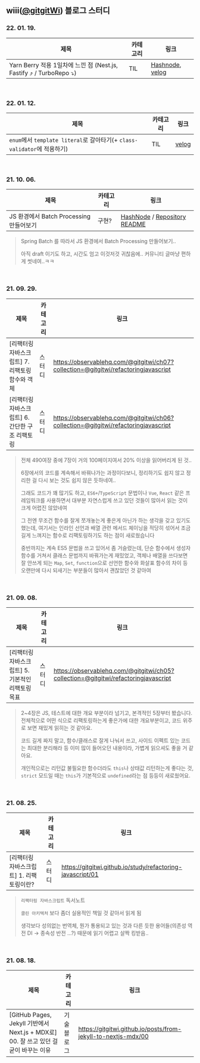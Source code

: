 ## wiii([@gitgitWi](https://github.com/gitgitWi/zum-blog-study)) 블로그 스터디

### 22. 01. 19.

|제목|카테고리|링크|
|---|---|---|
| Yarn Berry 적용 1일차에 느낀 점 (Nest.js, Fastify ⤴️ / TurboRepo ⤵️) | TIL | [Hashnode](https://wiii.hashnode.dev/wil-01-yarn-berry), [velog](https://velog.io/@johnwi/wil-01-Yarn-Berry) |

<br />

### 22. 01. 12.

|제목|카테고리|링크|
|---|---|---|
| `enum`에서 `template literal`로 갈아타기(+ `class-validator`에 적용하기) | TIL | [velog](https://velog.io/@johnwi/TypeScript-enum%EC%97%90%EC%84%9C-template-literal%EB%A1%9C-%EA%B0%88%EC%95%84%ED%83%80%EA%B8%B0-class-validator%EC%97%90-%EC%A0%81%EC%9A%A9%ED%95%98%EA%B8%B0) |

<br />

### 21. 10. 06.

|제목|카테고리|링크|
|---|---|---|
| JS 환경에서 Batch Processing 만들어보기 | 구현? | [HashNode](https://wiii.hashnode.dev/js-batch-processing-1) / [Repository README](https://github.com/gitgitWi/TypeScriptPlayground/blob/main/playgrounds/labs/batch/README.md) |

> Spring Batch 를 따라서 JS 환경에서 Batch Processing 만들어보기..
> 
> 아직 draft 이기도 하고, 시간도 엄고 이것저것 귀찮음에.. 커뮤니티 글마냥 편하게 썻네여..ㅋㅋ

<br />

### 21. 09. 29.

|제목|카테고리|링크|
|---|---|---|
|\[리팩터링 자바스크립트\] 7. 리팩토링 함수와 객체 | 스터디 |https://observablehq.com/@gitgitwi/ch07?collection=@gitgitwi/refactoringjavascript|
|\[리팩터링 자바스크립트\] 6. 간단한 구조 리팩토링 | 스터디 |https://observablehq.com/@gitgitwi/ch06?collection=@gitgitwi/refactoringjavascript|

> 전체 490여장 중에 7장이 거의 100페이지여서 20% 이상을 읽어버리게 된 것..
>
> 6장에서의 코드를 계속해서 바꿔나가는 과정이다보니, 정리하기도 쉽지 않고 정리한 걸 다시 보는 것도 쉽지 않은 듯하네여..
> 
> 그래도 코드가 꽤 많기도 하고, `ES6+`/`TypeScript` 문법이나 `Vue`, `React` 같은 프레임워크를 사용하면서 대부분 자연스럽게 쓰고 있던 것들이 많아서 읽는 것이 크게 어렵진 않았네여
>
> 그 전엔 무조건 함수를 잘게 쪼개놓는게 좋은게 아닌가 하는 생각을 갖고 있기도 했는데, 여기서는 인라인 선언과 배열 관련 메서드 체이닝을 적당히 섞어서 조금 길게 느껴지는 함수로 리팩토링하기도 하는 점이 새로웠습니다
>
> 중반까지는 계속 ES5 문법을 쓰고 있어서 좀 거슬렸는데, 단순 함수에서 생성자 함수를 거쳐서 클래스 문법까지 바꿔가는게 재밌었고,
> 객체나 배열을 쓰다보면 잘 안쓰게 되는 `Map`, `Set`, `function`으로 선언한 함수와 화살표 함수의 차이 등 오랜만에 다시 되새기는 부분들이 많아서 괜찮았던 것 같아여

<br />

### 21. 09. 08.

|제목|카테고리|링크|
|---|---|---|
|\[리팩터링 자바스크립트\] 5. 기본적인 리팩토링 목표 | 스터디 |https://observablehq.com/@gitgitwi/ch05?collection=@gitgitwi/refactoringjavascript|

> 2~4장은 JS, 테스트에 대한 개요 부분이라 넘기고, 본격적인 5장부터 봤습니다. 전체적으로 어떤 식으로 리팩토링하는게 좋은가에 대한 개요부분이고, 코드 위주로 보면 재밌게 읽히는 것 같아요. 
> 
> 코드 길게 짜지 말고, 함수/클래스로 잘게 나눠서 쓰고, 사이드 이펙트 있는 코드는 최대한 분리해라 등 이미 많이 들어오던 내용이라, 가볍게 읽으셔도 좋을 거 같아요. 
> 
> 개인적으로는 리턴값 불필요한 함수더라도 `this`나 상태값 리턴하는게 좋다는 것, `strict` 모드일 때는 `this`가 기본적으로 `undefined`라는 점 등등이 새로웠어요.

<br />

### 21. 08. 25.

|제목|카테고리|링크|
|---|---|---|
|\[리팩터링 자바스크립트\] 1. 리팩토링이란?| 스터디 |https://gitgitwi.github.io/study/refactoring-javascript/01|

> `리팩터링 자바스크립트` 독서노트
>
> `클린 아키텍처` 보다 좀더 실용적인 책일 것 같아서 읽게 됨
>
> 생각보다 성의없는 번역체, 뭔가 통용되고 있는 것과 다른 듯한 용어들(의존성 역전 DI -> 종속성 반전 ...?) 때문에 읽기 어렵고 살짝 킹받음.. 

<br />

### 21. 08. 18.

|제목|카테고리|링크|
|---|---|---|
|\[GitHub Pages, Jekyll 기반에서 Next.js + MDX로\] 00. 잘 쓰고 있던 걸 굳이 바꾸는 이유|기술블로그 |https://gitgitwi.github.io/posts/from-jekyll-to-nextjs-mdx/00|
